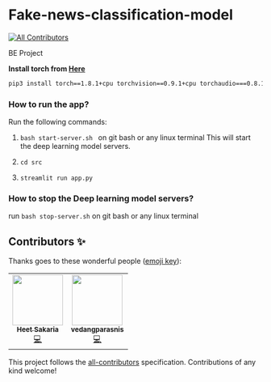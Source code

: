 # Fake-news-classification-model

<!-- ALL-CONTRIBUTORS-BADGE:START - Do not remove or modify this section -->

[![All Contributors](https://img.shields.io/badge/all_contributors-2-orange.svg?style=flat-square)](#contributors-)

<!-- ALL-CONTRIBUTORS-BADGE:END -->

BE Project

**Install torch from [Here](https://pytorch.org/)**

```sh
pip3 install torch==1.8.1+cpu torchvision==0.9.1+cpu torchaudio===0.8.1 -f https://download.pytorch.org/whl/torch_stable.html
```

### How to run the app?

Run the following commands:
1. ```bash start-server.sh ``` on git bash or any linux terminal
This will start the deep learning model servers.

2. ```cd src```

3. ```streamlit run app.py```

### How to stop the Deep learning model servers?

run ```bash stop-server.sh``` on git bash or any linux terminal

## Contributors ✨

Thanks goes to these wonderful people ([emoji key](https://allcontributors.org/docs/en/emoji-key)):

<!-- ALL-CONTRIBUTORS-LIST:START - Do not remove or modify this section -->
<!-- prettier-ignore-start -->
<!-- markdownlint-disable -->
<table>
  <tr>
    <td align="center"><a href="https://github.com/heet9022"><img src="https://avatars0.githubusercontent.com/u/41733742?v=4" width="100px;" alt=""/><br /><sub><b>Heet Sakaria</b></sub></a><br /><a href="https://github.com/hritik5102/Fake-news-classification-model/commits?author=heet9022" title="Code">💻</a></td>
    <td align="center"><a href="https://github.com/vedangparasnis"><img src="https://avatars2.githubusercontent.com/u/35874709?v=4" width="100px;" alt=""/><br /><sub><b>vedangparasnis</b></sub></a><br /><a href="https://github.com/hritik5102/Fake-news-classification-model/commits?author=vedangparasnis" title="Code">💻</a></td>
  </tr>
</table>

<!-- markdownlint-enable -->
<!-- prettier-ignore-end -->

<!-- ALL-CONTRIBUTORS-LIST:END -->

This project follows the [all-contributors](https://github.com/all-contributors/all-contributors) specification. Contributions of any kind welcome!
